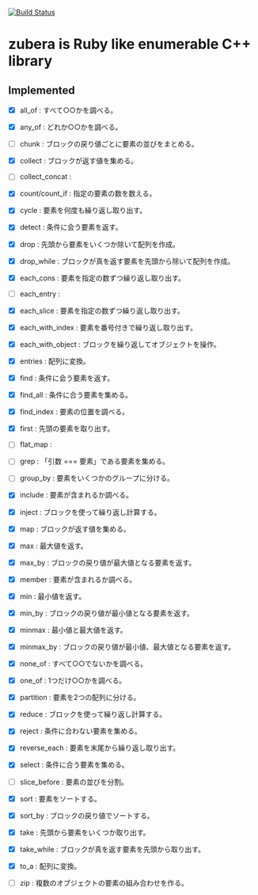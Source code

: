 [![Build Status](https://travis-ci.org/osyo-manga/cpp-zubera.svg?branch=master)](https://travis-ci.org/osyo-manga/cpp-zubera)


# zubera is Ruby like enumerable C++ library

## Implemented

- [x] all_of : すべて○○かを調べる。
- [x] any_of : どれか○○かを調べる。
- [ ] chunk : ブロックの戻り値ごとに要素の並びをまとめる。
- [x] collect : ブロックが返す値を集める。
- [ ] collect_concat : 
- [x] count/count_if : 指定の要素の数を数える。
- [x] cycle : 要素を何度も繰り返し取り出す。
- [x] detect : 条件に会う要素を返す。
- [x] drop : 先頭から要素をいくつか除いて配列を作成。
- [x] drop_while : ブロックが真を返す要素を先頭から除いて配列を作成。
- [x] each_cons : 要素を指定の数ずつ繰り返し取り出す。
- [ ] each_entry : 
- [x] each_slice : 要素を指定の数ずつ繰り返し取り出す。
- [x] each_with_index : 要素を番号付きで繰り返し取り出す。
- [x] each_with_object : ブロックを繰り返してオブジェクトを操作。
- [x] entries : 配列に変換。
- [x] find : 条件に会う要素を返す。
- [x] find_all : 条件に合う要素を集める。
- [x] find_index : 要素の位置を調べる。
- [x] first : 先頭の要素を取り出す。
- [ ] flat_map : 
- [ ] grep : 「引数 === 要素」である要素を集める。
- [ ] group_by : 要素をいくつかのグループに分ける。
- [x] include : 要素が含まれるか調べる。
- [x] inject : ブロックを使って繰り返し計算する。
- [x] map : ブロックが返す値を集める。
- [x] max : 最大値を返す。
- [x] max_by : ブロックの戻り値が最大値となる要素を返す。
- [x] member : 要素が含まれるか調べる。
- [x] min : 最小値を返す。
- [x] min_by : ブロックの戻り値が最小値となる要素を返す。
- [x] minmax : 最小値と最大値を返す。
- [x] minmax_by : ブロックの戻り値が最小値、最大値となる要素を返す。
- [x] none_of : すべて○○でないかを調べる。
- [x] one_of : 1つだけ○○かを調べる。
- [x] partition : 要素を2つの配列に分ける。
- [x] reduce : ブロックを使って繰り返し計算する。
- [x] reject : 条件に合わない要素を集める。
- [x] reverse_each : 要素を末尾から繰り返し取り出す。
- [x] select : 条件に合う要素を集める。
- [ ] slice_before : 要素の並びを分割。
- [x] sort : 要素をソートする。
- [x] sort_by : ブロックの戻り値でソートする。
- [x] take : 先頭から要素をいくつか取り出す。
- [x] take_while : ブロックが真を返す要素を先頭から取り出す。
- [x] to_a : 配列に変換。
- [ ] zip : 複数のオブジェクトの要素の組み合わせを作る。



